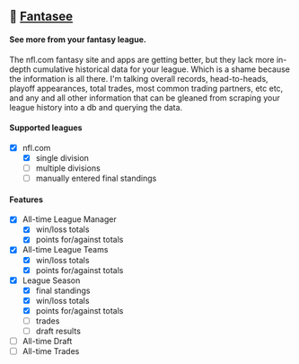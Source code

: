 ## :football: [Fantasee](http://fantasee.co)

#### See more from your fantasy league.

The nfl.com fantasy site and apps are getting better, but they lack more in-depth cumulative historical data for your league. Which is a shame because the information is all there. I'm talking overall records, head-to-heads, playoff appearances, total trades, most common trading partners, etc etc, and any and all other information that can be gleaned from scraping your league history into a db and querying the data.

#### Supported leagues
- [x] nfl.com
  - [x] single division
  - [ ] multiple divisions
  - [ ] manually entered final standings

#### Features
- [x] All-time League Manager
  - [x] win/loss totals
  - [x] points for/against totals
- [x] All-time League Teams
  - [x] win/loss totals
  - [x] points for/against totals
- [x] League Season
  - [x] final standings
  - [x] win/loss totals
  - [x] points for/against totals
  - [ ] trades
  - [ ] draft results
- [ ] All-time Draft
- [ ] All-time Trades
